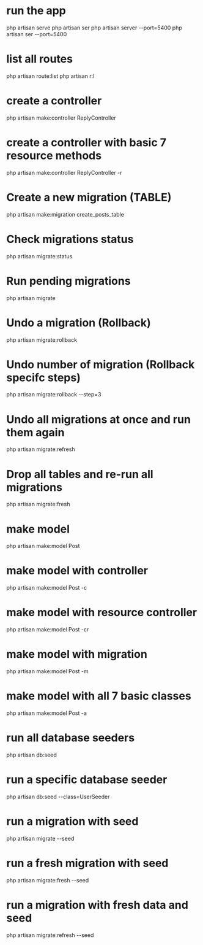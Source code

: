 # run the app

php artisan serve
php artisan ser
php artisan server --port=5400
php artisan ser --port=5400

# list all routes

php artisan route:list
php artisan r:l

# create a controller

php artisan make:controller ReplyController

# create a controller with basic 7 resource methods

php artisan make:controller ReplyController -r

# Create a new migration (TABLE)

php artisan make:migration create_posts_table

# Check migrations status

php artisan migrate:status

# Run pending migrations

php artisan migrate

# Undo a migration (Rollback)

php artisan migrate:rollback

# Undo number of migration (Rollback specifc steps)

php artisan migrate:rollback --step=3

# Undo all migrations at once and run them again

php artisan migrate:refresh

# Drop all tables and re-run all migrations

php artisan migrate:fresh

# make model

php artisan make:model Post

# make model with controller

php artisan make:model Post -c

# make model with resource controller

php artisan make:model Post -cr

# make model with migration

php artisan make:model Post -m

# make model with all 7 basic classes

php artisan make:model Post -a

# run all database seeders

php artisan db:seed

# run a specific database seeder

php artisan db:seed --class=UserSeeder

# run a migration with seed

php artisan migrate --seed

# run a fresh migration with seed

php artisan migrate:fresh --seed

# run a migration with fresh data and seed

php artisan migrate:refresh --seed
